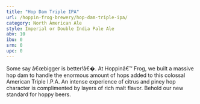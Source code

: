 ```yaml
---
title: "Hop Dam Triple IPA"
url: /hoppin-frog-brewery/hop-dam-triple-ipa/
category: North American Ale
style: Imperial or Double India Pale Ale
abv: 10
ibu: 0
srm: 0
upc: 0
---
```

Some say â€œbigger is better!â€�. At Hoppinâ€™ Frog, we built a massive hop dam to handle the enormous amount of hops added to this colossal American Triple I.P.A. An intense experience of citrus and piney hop character is complimented by layers of rich malt flavor. Behold our new standard for hoppy beers.

